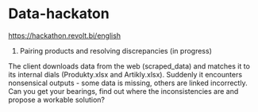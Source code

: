 # Data-hackaton
https://hackathon.revolt.bi/english

1. Pairing products and resolving discrepancies (in progress)

The client downloads data from the web (scraped_data) and matches it to its internal dials (Produkty.xlsx and Artikly.xlsx). 
Suddenly it encounters nonsensical outputs - some data is missing, others are linked incorrectly. 
Can you get your bearings, find out where the inconsistencies are and propose a workable solution?
